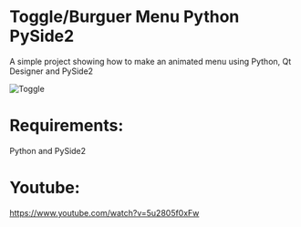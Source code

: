 # Toggle/Burguer Menu Python PySide2
A simple project showing how to make an animated menu using Python, Qt Designer and PySide2

![Toggle](https://user-images.githubusercontent.com/60605512/85231626-4ececf80-b3cf-11ea-9f73-1f12e02590ae.PNG)

# Requirements:
Python and PySide2

# Youtube:
https://www.youtube.com/watch?v=5u2805f0xFw
